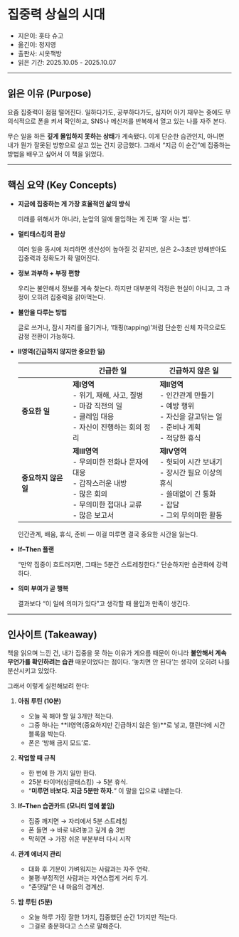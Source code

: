# **집중력 상실의 시대** 

- 지은이: 홋타 슈고
- 옮긴이: 정지영
- 출판사: 시옷책방
- 읽은 기간: 2025.10.05 - 2025.10.07

---

## 읽은 이유 (Purpose)

요즘 집중력이 점점 떨어진다.
일하다가도, 공부하다가도, 심지어 아기 재우는 중에도
무의식적으로 폰을 켜서 확인하고,
SNS나 메신저를 반복해서 열고 있는 나를 자주 본다.

무슨 일을 하든 **깊게 몰입하지 못하는 상태**가 계속됐다.
이게 단순한 습관인지, 아니면 내가 뭔가 잘못된 방향으로 살고 있는 건지 궁금했다.
그래서 “지금 이 순간”에 집중하는 방법을 배우고 싶어서 이 책을 읽었다.

---

## 핵심 요약 (Key Concepts)

* **지금에 집중하는 게 가장 효율적인 삶의 방식**

  미래를 위해서가 아니라, 눈앞의 일에 몰입하는 게 진짜 ‘잘 사는 법’.

* **멀티태스킹의 환상**
  
  여러 일을 동시에 처리하면 생산성이 높아질 것 같지만,
  실은 2~3초만 방해받아도 집중력과 정확도가 확 떨어진다.

* **정보 과부하 + 부정 편향**
  
  우리는 불안해서 정보를 계속 찾는다.
  하지만 대부분의 걱정은 현실이 아니고, 그 과정이 오히려 집중력을 갉아먹는다.

* **불안을 다루는 방법**
  
  글로 쓰거나, 잠시 자리를 옮기거나,
  ‘태핑(tapping)’처럼 단순한 신체 자극으로도 감정 전환이 가능하다.

* **Ⅱ영역(긴급하지 않지만 중요한 일)**

  |                      | **긴급한 일** | **긴급하지 않은 일** |
  |----------------------|---------------|------------------------|
  | **중요한 일**        | **제Ⅰ영역**<br>- 위기, 재해, 사고, 질병<br>- 마감 직전의 일<br>- 클레임 대응<br>- 자신이 진행하는 회의 정리 | **제Ⅱ영역**<br>- 인간관계 만들기<br>- 예방 행위<br>- 자신을 갈고닦는 일<br>- 준비나 계획<br>- 적당한 휴식 |
  | **중요하지 않은 일** | **제Ⅲ영역**<br>- 무의미한 전화나 문자에 대응<br>- 갑작스러운 내방<br>- 많은 회의<br>- 무의미한 접대나 교류<br>- 많은 보고서 | **제Ⅳ영역**<br>- 헛되이 시간 보내기<br>- 장시간 필요 이상의 휴식<br>- 쓸데없이 긴 통화 <br>- 잡담 <br>- 그외 무의미한 활동|  
  
  인간관계, 배움, 휴식, 준비 — 이걸 미루면 결국 중요한 시간을 잃는다.

* **If–Then 플랜**
  
  “만약 집중이 흐트러지면, 그때는 5분간 스트레칭한다.”
  단순하지만 습관화에 강력하다.

* **의미 부여가 곧 행복**
  
  결과보다 “이 일에 의미가 있다”고 생각할 때 몰입과 만족이 생긴다.

---

## 인사이트 (Takeaway)

책을 읽으며 느낀 건, 내가 집중을 못 하는 이유가 게으름 때문이 아니라
**불안해서 계속 무언가를 확인하려는 습관** 때문이었다는 점이다.
‘놓치면 안 된다’는 생각이 오히려 나를 분산시키고 있었다.

그래서 이렇게 실천해보려 한다:

1. **아침 루틴 (10분)**

   * 오늘 꼭 해야 할 일 3개만 적는다.
   * 그중 하나는 **Ⅱ영역(중요하지만 긴급하지 않은 일)**로 넣고,
     캘린더에 시간 블록을 박는다.
   * 폰은 ‘방해 금지 모드’로.

2. **작업할 때 규칙**

   * 한 번에 한 가지 일만 한다.
   * 25분 타이머(싱글태스킹) → 5분 휴식.
   * “**미루면 바보다. 지금 5분만 하자.**” 이 말을 입으로 내뱉는다.

3. **If–Then 습관카드 (모니터 옆에 붙임)**

   * 집중 깨지면 → 자리에서 5분 스트레칭
   * 폰 들면 → 바로 내려놓고 깊게 숨 3번
   * 막히면 → 가장 쉬운 부분부터 다시 시작

4. **관계 에너지 관리**

   * 대화 후 기분이 가벼워지는 사람과는 자주 연락.
   * 불평·부정적인 사람과는 자연스럽게 거리 두기.
   * “존댓말”은 내 마음의 경계선.

5. **밤 루틴 (5분)**

   * 오늘 하루 가장 잘한 1가지, 집중했던 순간 1가지만 적는다.
   * 그걸로 충분하다고 스스로 말해준다.